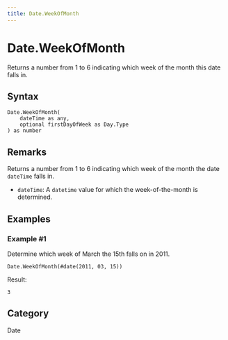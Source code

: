 ```yaml
---
title: Date.WeekOfMonth
---
```


# Date.WeekOfMonth


Returns a number from 1 to 6 indicating which week of the month this date falls in.


## Syntax

```powerquery
Date.WeekOfMonth(
    dateTime as any,
    optional firstDayOfWeek as Day.Type
) as number
```


## Remarks

Returns a number from 1 to 6 indicating which week of the month the date <code>dateTime</code> falls in. <ul>        <li><code>dateTime</code>: A <code>datetime</code> value for which the week-of-the-month is determined.</li>      </ul>


## Examples

### Example #1 
Determine which week of March the 15th falls on in 2011.
```powerquery
Date.WeekOfMonth(#date(2011, 03, 15))
```

Result: 
```powerquery
3
```




## Category
Date
